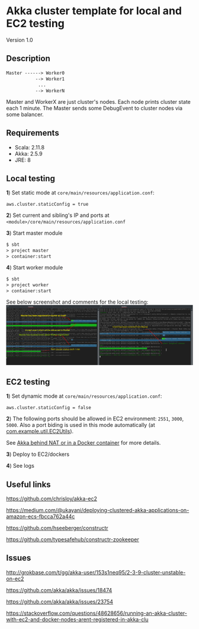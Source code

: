 Akka cluster template for local and EC2 testing
==============================================================
Version 1.0

Description
-----------------------------
```
Master ------> Worker0
           --> Worker1
            ...
           --> WorkerN

```

Master and WorkerX are just cluster's nodes. Each node prints cluster state each 1 minute.
The Master sends some DebugEvent to cluster nodes via some balancer.

Requirements
-----------------------------
- Scala: 2.11.8
- Akka: 2.5.9
- JRE:   8

Local testing
-----------------------------

**1**) Set static mode at `core/main/resources/application.conf`:

```
aws.cluster.staticConfig = true
```

**2**) Set current and sibling's IP and ports at `<module>/core/main/resources/application.conf`

**3**) Start master module

```
$ sbt
> project master
> container:start
```

**4**) Start worker module

```
$ sbt
> project worker
> container:start
```

See below screenshot and comments for the local testing:
![Snapshot](https://raw.githubusercontent.com/zx80live/akka-cluster-template/master/master_worker_example.png)


EC2 testing
-----------------------------
**1**) Set dynamic mode at `core/main/resources/application.conf`:
```
aws.cluster.staticConfig = false
```

**2**) The following ports should be allowed in EC2 environment: `2551`, `3000`, `5000`. Also a port biding is used in this mode automatically (at [com.example.util.EC2Utils](https://github.com/zx80live/akka-cluster-template/blob/master/core/src/main/scala/com/example/util/EC2Utils.scala#L67)). 

See [Akka behind NAT or in a Docker container](https://doc.akka.io/docs/akka/snapshot/remoting.html?language=scala#akka-behind-nat-or-in-a-docker-container) for more details.

**3**) Deploy to EC2/dockers

**4**) See logs


Useful links
-----------------------------
https://github.com/chrisloy/akka-ec2

https://medium.com/@ukayani/deploying-clustered-akka-applications-on-amazon-ecs-fbcca762a44c

https://github.com/hseeberger/constructr
       
https://github.com/typesafehub/constructr-zookeeper

Issues
-----------------------------
http://grokbase.com/t/gg/akka-user/153s1neq95/2-3-9-cluster-unstable-on-ec2

https://github.com/akka/akka/issues/18474

https://github.com/akka/akka/issues/23754

https://stackoverflow.com/questions/48628656/running-an-akka-cluster-with-ec2-and-docker-nodes-arent-registered-in-akka-clu
